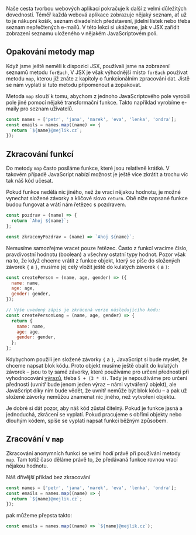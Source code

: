 Naše cesta tvorbou webových aplikací pokračuje k další z velmi důležitých dovedností. Téměř každá webová aplikace zobrazuje nějaký seznam, ať už to je nákupní košík, seznam divadelních představení, jídelní lístek nebo třeba seznam nepřečtených e-mailů. V této lekci si ukážeme, jak v JSX zařídit zobrazení seznamu uloženého v nějakém JavaScriptovém poli.

## Opakování metody map

Když jsme ještě neměli k dispozici JSX, používali jsme na zobrazení seznamů metodu `forEach`, V JSX je však výhodnější místo `forEach` používat metodu `map`, kterou již znáte z kapitoly o funkcionálním zpracování dat. Jistě se nám vyplatí si tuto metodu připomenout a zopakovat.

Metoda `map` slouží k tomu, abychom z jednoho JavaScriptového pole vyrobili pole jiné pomocí nějaké transformační funkce. Takto například vyrobíme e-maily pro seznam uživatelů.

```js
const names = ['petr', 'jana', 'marek', 'eva', 'lenka', 'ondra'];
const emails = names.map((name) => {
  return `${name}@mejlik.cz`;
});
```

## Zkracování funkcí

Do metody `map` často posíláme funkce, které jsou relativně krátké. V takovém případě JavaScript nabízí možnost je ještě více zkrátit a trochu víc tak náš kód učesat.

Pokud funkce nedělá nic jiného, než že vrací nějakou hodnotu, je možné vynechat složené závorky a klíčové slovo `return`. Obě níže napsané funkce budou fungovat a vrátí nám řetězec s pozdravem.

```js
const pozdrav = (name) => {
  return `Ahoj ${name}`;
};

const zkracenyPozdrav = (name) => `Ahoj ${name}`;
```

Nemusíme samozřejme vracet pouze řetězec. Často z funkcí vracíme číslo, pravdivostní hodnotu (boolean) a všechny ostatní typy hodnot. Pozor však na to, že když chceme vrátit z funkce objekt, který se píše do složených závorek `{` a `}`, musíme jej celý vložit ještě do kulatých závorek `(` a `)`:

```js
const createPerson = (name, age, gender) => ({
  name: name,
  age: age,
  gender: gender,
});

// Výše uvedený zápis je zkrácená verze následujícího kódu:
const createPersonLong = (name, age, gender) => {
  return {
    name: name,
    age: age,
    gender: gender,
  };
};
```

Kdybychom použili jen složené závorky `{` a `}`, JavaScript si bude myslet, že chceme napsat blok kódu. Proto objekt musíme ještě obalit do kulatých závorek – jsou to ty samé závorky, které používáme pro určení přednosti při vyhodnocování [výrazů](https://developer.mozilla.org/en-US/docs/Web/JavaScript/Reference/Operators), třeba `5 + (3 * 4)`. Tady je nepoužíváme pro určení přednosti (uvnitř bude jenom jeden výraz – námi vytvářený objekt), ale JavaScript díky nim bude vědět, že uvnitř nemůže být blok kódu – a pak už složené závorky nemůžou znamenat nic jiného, než vytvoření objektu.

Je dobré si dát pozor, aby náš kód zůstal čitelný. Pokud je funkce jasná a jednoduchá, zkrácení se vyplatí. Pokud pracujeme s obřími objekty nebo dlouhým kódem, spíše se vyplatí napsat funkci běžným způsobem.

## Zracování v `map`

Zkracování anonymních funkcí se velmi hodí právě při používání metody `map`. Tam totiž časo děláme právě to, že předávaná funkce rovnou vrací nějakou hodnotu.

Náš dřívější příklad bez zkracování

```js
const names = ['petr', 'jana', 'marek', 'eva', 'lenka', 'ondra'];
const emails = names.map((name) => {
  return `${name}@mejlik.cz`;
});
```

pak můžeme přepsta takto:

```js
const emails = names.map((name) => `${name}@mejlik.cz`);
```
